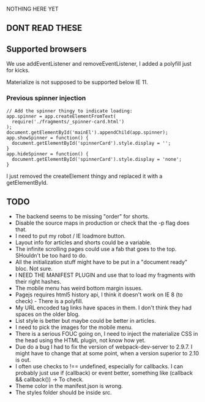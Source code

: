 NOTHING HERE YET

## DONT READ THESE

## Supported browsers
We use addEventListener and removeEventListener, I added a polyfill just for kicks.

Materialize is not supposed to be supported below IE 11.

### Previous spinner injection
```
// Add the spinner thingy to indicate loading:
app.spinner = app.createElementFromText(
  require('./fragments/_spinner-card.html')
);
document.getElementById('mainEl').appendChild(app.spinner);
app.showSpinner = function() {
  document.getElementById('spinnerCard').style.display = '';
}
app.hideSpinner = function() {
  document.getElementById('spinnerCard').style.display = 'none';
}
```
I just removed the createElement thingy and replaced it with a getElementById.

## TODO

* The backend seems to be missing "order" for shorts.
* Disable the source maps in production or check that the -p flag does that.
* I need to put my robot / IE loadmore button.
* Layout info for articles and shorts could be a variable.
* The infinite scrolling pages could use a fab that goes to the top. SHouldn't be too hard to do.
* All the initialization stuff might have to be put in a "document ready" bloc. Not sure.
* I NEED THE MANIFEST PLUGIN and use that to load my fragments with their right hashes.
* The mobile menu has weird bottom margin issues.
* Pagejs requires html5 history api, I think it doesn't work on IE 8 (to check) - There is a polyfill.
* My URL encoded tag links have spaces in them. I don't think they had spaces on the older blog.
* List style is better but maybe could be better in articles.
* I need to pick the images for the mobile menu.
* There is a serious FOUC going on, I need to inject the materialize CSS in the head using the HTML plugin, not know how yet.
* Due do a bug I had to fix the version of webpack-dev-server to 2.9.7. I might have to change that at some point, when a version superior to 2.10 is out.
* I often use checks to !== undefined, especially for callbacks. I can probably just use if (callback) or event better, something like (callback && callback())  -> To check.
* Theme color in the manifest.json is wrong.
* The styles folder should be inside src.